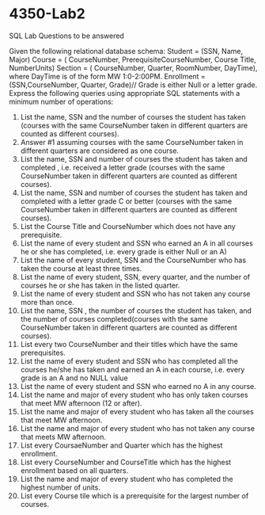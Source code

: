 # 4350-Lab2
SQL Lab
Questions to be answered 

Given the following relational database schema:
Student = (SSN, Name, Major)
Course = ( CourseNumber, PrerequisiteCourseNumber, Course Title, NumberUnits)
Section = ( CourseNumber, Quarter, RoomNumber, DayTime), where DayTime is of the
form MW 1:0-2:00PM.
Enrollment = (SSN,CourseNumber, Quarter, Grade)// Grade is either Null or a letter
grade.
Express the following queries using appropriate SQL statements with a minimum number
of operations:
1. List the name, SSN and the number of courses the student has taken (courses
with the same CourseNumber taken in different quarters are counted as different
courses).
2. Answer #1 assuming courses with the same CourseNumber taken in different
quarters are considered as one course.
3. List the name, SSN and number of courses the student has taken and completed
, i.e. received a letter grade (courses with the same CourseNumber taken in
different quarters are counted as different courses).
4. List the name, SSN and number of courses the student has taken and completed
with a letter grade C or better (courses with the same CourseNumber taken in
different quarters are counted as different courses).
5. List the Course Title and CourseNumber which does not have any prerequisite.
6. List the name of every student and SSN who earned an A in all courses he or she
has completed, i.e. every grade is either Null or an A)
7. List the name of every student, SSN and the CourseNumber who has taken the
course at least three times.
8. List the name of every student, SSN, every quarter, and the number of courses he
or she has taken in the listed quarter.
9. List the name of every student and SSN who has not taken any course more than
once.
10. List the name, SSN , the number of courses the student has taken, and the number
of courses completed(courses with the same CourseNumber taken in different
quarters are counted as different courses).
11. List every two CourseNumber and their titles which have the same prerequisites.
12. List the name of every student and SSN who has completed all the courses he/she
has taken and earned an A in each course, i.e. every grade is an A and no NULL
value
13. List the name of every student and SSN who earned no A in any course.
14. List the name and major of every student who has only taken courses that meet
MW afternoon (12 or after).
15. List the name and major of every student who has taken all the courses that meet
MW afternoon.
16. List the name and major of every student who has not taken any course that meets
MW afternoon.
17. List every CoursaeNumber and Quarter which has the highest enrollment.
18. List every CourseNumber and CourseTitle which has the highest enrollment
based on all quarters.
19. List the name and major of every student who has completed the highest number
of units.
20. List every Course tile which is a prerequisite for the largest number of courses.
